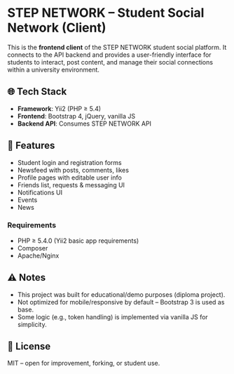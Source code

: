 # STEP NETWORK – Student Social Network (Client)

This is the **frontend client** of the STEP NETWORK student social platform. It connects to the API backend and provides a user-friendly interface for students to interact, post content, and manage their social connections within a university environment.

## 🌐 Tech Stack

- **Framework**: Yii2 (PHP ≥ 5.4)
- **Frontend**: Bootstrap 4, jQuery, vanilla JS
- **Backend API**: Consumes STEP NETWORK API

## 🎯 Features

- Student login and registration forms
- Newsfeed with posts, comments, likes
- Profile pages with editable user info
- Friends list, requests & messaging UI
- Notifications UI
- Events
- News

### Requirements

- PHP ≥ 5.4.0 (Yii2 basic app requirements)
- Composer
- Apache/Nginx

## ⚠️ Notes

- This project was built for educational/demo purposes (diploma project).
- Not optimized for mobile/responsive by default – Bootstrap 3 is used as base.
- Some logic (e.g., token handling) is implemented via vanilla JS for simplicity.

## 📄 License
MIT – open for improvement, forking, or student use.
